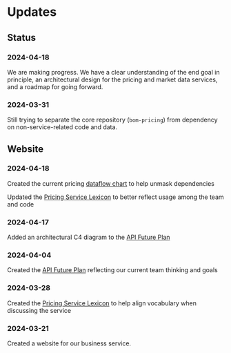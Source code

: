 # Updates

## Status

### 2024-04-18

We are making progress. We have a clear understanding of the end goal in
principle, an architectural design for the pricing and market data services,
and a roadmap for going forward.

### 2024-03-31

Still trying to separate the core repository (`bom-pricing`) from dependency on non-service-related code and data.

## Website

### 2024-04-18

Created the current pricing [dataflow chart](../api/dataflow.md) to help unmask dependencies

Updated the [Pricing Service Lexicon](../resources/lexicon.md) to better reflect usage among the team and code

### 2024-04-17

Added an architectural C4 diagram to the [API Future Plan](../api/index.md#future-plan)

### 2024-04-04

Created the [API Future Plan](../api/index.md#future-plan) reflecting our current team thinking and goals

### 2024-03-28

Created the [Pricing Service Lexicon](../resources/lexicon.md) to help align vocabulary when discussing the service

### 2024-03-21

Created a website for our business service.
